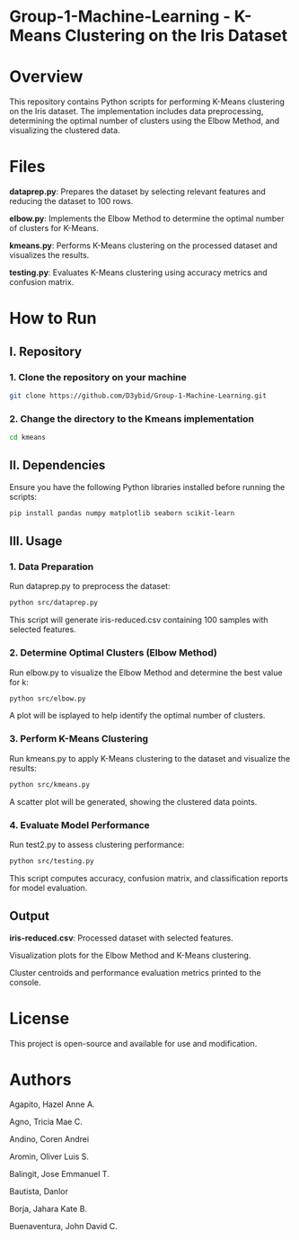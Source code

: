 # Group-1-Machine-Learning - K-Means Clustering on the Iris Dataset

# Overview

This repository contains Python scripts for performing K-Means clustering on the Iris dataset. The implementation includes data preprocessing, determining the optimal number of clusters using the Elbow Method, and visualizing the clustered data.

# Files

**dataprep.py**: Prepares the dataset by selecting relevant features and reducing the dataset to 100 rows.

**elbow.py**: Implements the Elbow Method to determine the optimal number of clusters for K-Means.

**kmeans.py**: Performs K-Means clustering on the processed dataset and visualizes the results.

**testing.py**: Evaluates K-Means clustering using accuracy metrics and confusion matrix.

# How to Run

## I. Repository

### 1. Clone the repository on your machine

```bash
git clone https://github.com/D3ybid/Group-1-Machine-Learning.git
```

### 2. Change the directory to the Kmeans implementation

```bash
cd kmeans
```

## II. Dependencies

Ensure you have the following Python libraries installed before running the scripts:

```bash
pip install pandas numpy matplotlib seaborn scikit-learn
```

## III. Usage

### 1. Data Preparation

Run dataprep.py to preprocess the dataset:

```bash
python src/dataprep.py
```

This script will generate iris-reduced.csv containing 100 samples with selected features.

### 2. Determine Optimal Clusters (Elbow Method)

Run elbow.py to visualize the Elbow Method and determine the best value for k:

```bash
python src/elbow.py
```

A plot will be isplayed to help identify the optimal number of clusters.

### 3. Perform K-Means Clustering

Run kmeans.py to apply K-Means clustering to the dataset and visualize the results:

```bash
python src/kmeans.py
```

A scatter plot will be generated, showing the clustered data points.

### 4. Evaluate Model Performance

Run test2.py to assess clustering performance:

```bash
python src/testing.py
```

This script computes accuracy, confusion matrix, and classification reports for model evaluation.

## Output

**iris-reduced.csv**: Processed dataset with selected features.

Visualization plots for the Elbow Method and K-Means clustering.

Cluster centroids and performance evaluation metrics printed to the console.

# License

This project is open-source and available for use and modification.

# Authors

Agapito, Hazel Anne A.

Agno, Tricia Mae C.

Andino, Coren Andrei

Aromin, Oliver Luis S.

Balingit, Jose Emmanuel T.

Bautista, Danlor

Borja, Jahara Kate B.

Buenaventura, John David C.
